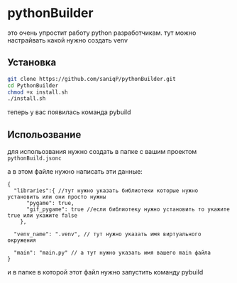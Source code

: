 # pythonBuilder

это очень упростит работу python разработчикам.
тут можно настрайвать какой нужно создать venv

## Установка

```zsh
git clone https://github.com/saniqP/pythonBuilder.git
cd PythonBuilder
chmod +x install.sh
./install.sh
```

теперь у вас появилась команда pybuild

## Испольозвание

для испольозвания нужно создать в папке с вашим проектом `pythonBuild.jsonc`

а в этом файле нужно написать эти данные:

```jsonc
{
  "libraries":{ //тут нужно указать библиотеки которые нужно установить или они просто нужны
      "pygame": true,
      "gif_pygame": true //если библиотеку нужно установить то укажите true или укажите false
    },

  "venv_name": ".venv", // тут нужно указать имя виртуального окружения

  "main": "main.py" // а тут нужно указать имя вашего main файла
}
```

и в папке в которой этот файл нужно запустить команду pybuild
